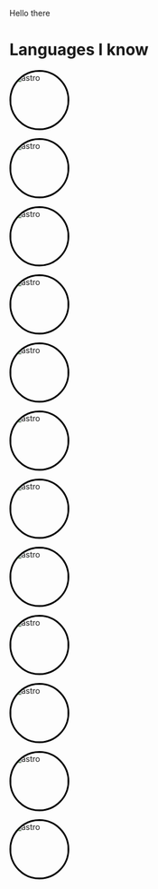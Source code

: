 <p>Hello there</p>

<h1>Languages I know</h1>





<img src="https://encrypted-tbn0.gstatic.com/images?q=tbn:ANd9GcS1HVNHQmF6XqXS0xqpvfcJFY3cQIAQEB3XmJ_edOZdMQ&s"
    alt="astro" class="image" width="100" height="100"
    style="border-radius: 100%; object-fit: cover; border: 3px solid black;" />

<img src="https://cdn4.iconfinder.com/data/icons/social-media-logos-6/512/121-css3-512.png" alt="astro" class="image"
    width="100" height="100" style="border-radius: 100%; object-fit: cover; border: 3px solid black;" />


<img src="https://upload.wikimedia.org/wikipedia/commons/thumb/6/6a/JavaScript-logo.png/800px-JavaScript-logo.png"
    alt="astro" class="image" width="100" height="100"
    style="border-radius: 100%; object-fit: cover; border: 3px solid black;" />

<img src="https://www.svgrepo.com/show/354113/nextjs-icon.svg" alt="astro" class="image" width="100" height="100"
    style="border-radius: 100%; object-fit: cover; border: 3px solid black;" />

<img src="https://encrypted-tbn0.gstatic.com/images?q=tbn:ANd9GcQtuzMAS4Za-DLDE-AAIo0BrjpAG8WupYB2fiXOdmsG0wvI1ROXGE3GUVtY8iw-_aEvYns&usqp=CAU"
    alt="astro" class="image" width="100" height="100"
    style="border-radius: 100%; object-fit: cover; border: 3px solid black;" />

<img src="https://logowik.com/content/uploads/images/tailwind-css3232.logowik.com.webp" alt="astro" class="image"
    width="100" height="100" style="border-radius: 100%; object-fit: cover; border: 3px solid black;" />

<img src="https://1000logos.net/wp-content/uploads/2020/08/MongoDB-Emblem.jpg" alt="astro" class="image" width="100"
    height="100" style="border-radius: 100%; object-fit: cover; border: 3px solid black;" />

<img src="https://upload.wikimedia.org/wikipedia/commons/thumb/4/4c/Typescript_logo_2020.svg/2048px-Typescript_logo_2020.svg.png"
    alt="astro" class="image" width="100" height="100"
    style="border-radius: 100%; object-fit: cover; border: 3px solid black;" />

<img src="https://upload.wikimedia.org/wikipedia/commons/thumb/c/c3/Python-logo-notext.svg/1869px-Python-logo-notext.svg.png"
    alt="astro" class="image" width="100" height="100"
    style="border-radius: 100%; object-fit: cover; border: 3px solid black;" />

<img src="https://upload.wikimedia.org/wikipedia/commons/1/19/C_Logo.png" alt="astro" class="image" width="100"
    height="100" style="border-radius: 100%; object-fit: cover; border: 3px solid black;" />

<img src="https://rust-lang.org/logos/rust-logo-512x512.png" alt="astro" class="image" width="100" height="100"
    style="border-radius: 100%; object-fit: cover; border: 3px solid black;" />

<img src="https://seeklogo.com/images/Z/zod-logo-B57E684330-seeklogo.com.png" alt="astro" class="image" width="100"
    height="100" style="border-radius: 100%; object-fit: cover; border: 3px solid black;" />
